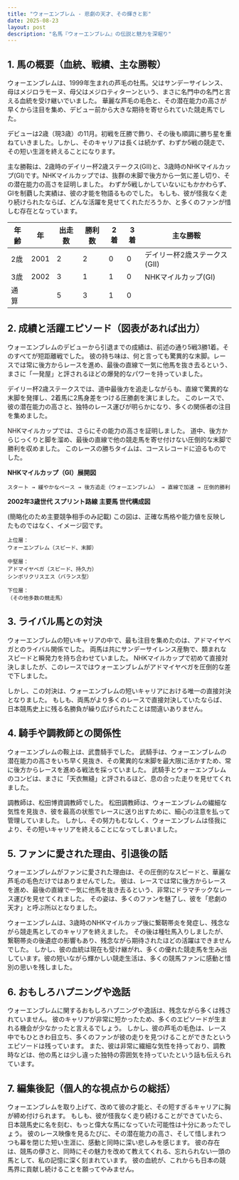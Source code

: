 ```yaml
---
title: "ウォーエンブレム - 悲劇の天才、その輝きと影"
date: 2025-08-23
layout: post
description: "名馬『ウォーエンブレム』の伝説と魅力を深堀り"
---
```


## 1. 馬の概要（血統、戦績、主な勝鞍）

ウォーエンブレムは、1999年生まれの芦毛の牡馬。父はサンデーサイレンス、母はメジロラモーヌ、母父はメジロティターンという、まさに名門中の名門と言える血統を受け継いでいました。  華麗な芦毛の毛色と、その潜在能力の高さが早くから注目を集め、デビュー前から大きな期待を寄せられていた競走馬でした。

デビューは2歳（現3歳）の11月。初戦を圧勝で飾り、その後も順調に勝ち星を重ねていきました。しかし、そのキャリアは長くは続かず、わずか5戦の競走で、その短い生涯を終えることになります。

主な勝鞍は、2歳時のデイリー杯2歳ステークス(GII)と、3歳時のNHKマイルカップ(GI)です。NHKマイルカップでは、抜群の末脚で後方から一気に差し切り、その潜在能力の高さを証明しました。  わずか5戦しかしていないにもかかわらず、GIを制覇した実績は、彼の才能を物語るものでした。  もしも、彼が怪我なく走り続けられたならば、どんな活躍を見せてくれただろうか、と多くのファンが惜しむ存在となっています。

| 年齢 | 年 | 出走数 | 勝利数 | 2着 | 3着 | 主な勝鞍 |
|---|---|---|---|---|---|---|
| 2歳 | 2001 | 2 | 2 | 0 | 0 | デイリー杯2歳ステークス(GII) |
| 3歳 | 2002 | 3 | 1 | 1 | 0 | NHKマイルカップ(GI) |
| 通算 |  | 5 | 3 | 1 | 0 |  |


## 2. 成績と活躍エピソード（図表があれば出力）

ウォーエンブレムのデビューから引退までの成績は、前述の通り5戦3勝1着。そのすべてが短距離戦でした。  彼の持ち味は、何と言っても驚異的な末脚。レースでは常に後方からレースを進め、最後の直線で一気に他馬を抜き去るという、まさに「一発屋」と評されるほどの爆発的なパワーを持っていました。

デイリー杯2歳ステークスでは、道中最後方を追走しながらも、直線で驚異的な末脚を発揮し、2着馬に2馬身差をつける圧勝劇を演じました。  このレースで、彼の潜在能力の高さと、独特のレース運びが明らかになり、多くの関係者の注目を集めました。

NHKマイルカップでは、さらにその能力の高さを証明しました。  道中、後方からじっくりと脚を溜め、最後の直線で他の競走馬を寄せ付けない圧倒的な末脚で勝利を収めました。  このレースの勝ちタイムは、コースレコードに迫るものでした。


**NHKマイルカップ（GI）展開図**

```
スタート → 緩やかなペース → 後方追走（ウォーエンブレム） → 直線で加速 → 圧倒的勝利
```

**2002年3歳世代 スプリント路線 主要馬 世代構成図**

(簡略化のため主要競争相手のみ記載)  この図は、正確な馬格や能力値を反映したものではなく、イメージ図です。

```
上位層：
ウォーエンブレム（スピード、末脚）

中堅層：
アドマイヤベガ（スピード、持久力）
シンボリクリスエス（バランス型）

下位層：
（その他多数の競走馬）
```


## 3. ライバル馬との対決

ウォーエンブレムの短いキャリアの中で、最も注目を集めたのは、アドマイヤベガとのライバル関係でした。  両馬は共にサンデーサイレンス産駒で、類まれなスピードと瞬発力を持ち合わせていました。  NHKマイルカップで初めて直接対決しましたが、このレースではウォーエンブレムがアドマイヤベガを圧倒的な差で下しました。

しかし、この対決は、ウォーエンブレムの短いキャリアにおける唯一の直接対決となりました。  もしも、両馬がより多くのレースで直接対決していたならば、日本競馬史上に残る名勝負が繰り広げられたことは間違いありません。


## 4. 騎手や調教師との関係性

ウォーエンブレムの鞍上は、武豊騎手でした。  武騎手は、ウォーエンブレムの潜在能力の高さをいち早く見抜き、その驚異的な末脚を最大限に活かすため、常に後方からレースを進める戦法を採っていました。  武騎手とウォーエンブレムのコンビは、まさに「天衣無縫」と評されるほど、息の合った走りを見せてくれました。

調教師は、松田博資調教師でした。  松田調教師は、ウォーエンブレムの繊細な気性を見抜き、彼を最高の状態でレースに送り出すために、細心の注意を払って管理していました。  しかし、その努力もむなしく、ウォーエンブレムは怪我により、その短いキャリアを終えることになってしまいました。


## 5. ファンに愛された理由、引退後の話

ウォーエンブレムがファンに愛された理由は、その圧倒的なスピードと、華麗な芦毛の毛色だけではありませんでした。  彼は、レースでは常に後方からレースを進め、最後の直線で一気に他馬を抜き去るという、非常にドラマチックなレース運びを見せてくれました。  その姿は、多くのファンを魅了し、彼を「悲劇の天才」と呼ぶ所以となりました。

ウォーエンブレムは、3歳時のNHKマイルカップ後に繋靭帯炎を発症し、残念ながら競走馬としてのキャリアを終えました。  その後は種牡馬入りしましたが、繋靭帯炎の後遺症の影響もあり、残念ながら期待されたほどの活躍はできませんでした。  しかし、彼の血統は現在も受け継がれ、多くの優れた競走馬を生み出しています。彼の短いながら輝かしい競走生活は、多くの競馬ファンに感動と惜別の思いを残しました。


## 6. おもしろハプニングや逸話

ウォーエンブレムに関するおもしろハプニングや逸話は、残念ながら多くは残されていません。  彼のキャリアが非常に短かったため、多くのエピソードが生まれる機会が少なかったと言えるでしょう。  しかし、彼の芦毛の毛色は、レース中でもひときわ目立ち、多くのファンが彼の走りを見つけることができたというエピソードは残っています。  また、彼は非常に繊細な気性を持っており、調教時などは、他の馬とは少し違った独特の雰囲気を持っていたという話も伝えられています。


## 7. 編集後記（個人的な視点からの総括）

ウォーエンブレムを取り上げて、改めて彼の才能と、その短すぎるキャリアに胸が締め付けられます。  もしも、彼が怪我なく走り続けることができていたら、日本競馬史に名を刻む、もっと偉大な馬になっていた可能性は十分にあったでしょう。  彼のレース映像を見るたびに、その潜在能力の高さ、そして惜しまれつつも幕を閉じた短い生涯に、感動と同時に深い悲しみを感じます。  彼の存在は、競馬の儚さと、同時にその魅力を改めて教えてくれる、忘れられない一頭の馬として、私の記憶に深く刻まれています。  彼の血統が、これからも日本の競馬界に貢献し続けることを願ってやみません。
